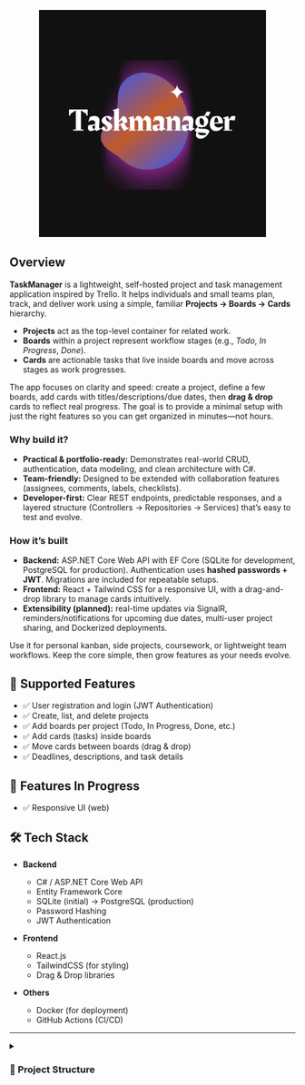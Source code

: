 <p align="center">
  <img src="https://github.com/OlguD/TaskManager/blob/main/assets/taskmanagerlogo.png" alt="TaskManager Logo" width="400"/>
</p>

## Overview

**TaskManager** is a lightweight, self-hosted project and task management application inspired by Trello. It helps individuals and small teams plan, track, and deliver work using a simple, familiar **Projects → Boards → Cards** hierarchy.

- **Projects** act as the top-level container for related work.
- **Boards** within a project represent workflow stages (e.g., *Todo*, *In Progress*, *Done*).
- **Cards** are actionable tasks that live inside boards and move across stages as work progresses.

The app focuses on clarity and speed: create a project, define a few boards, add cards with titles/descriptions/due dates, then **drag & drop** cards to reflect real progress. The goal is to provide a minimal setup with just the right features so you can get organized in minutes—not hours.

### Why build it?
- **Practical & portfolio-ready:** Demonstrates real-world CRUD, authentication, data modeling, and clean architecture with C#.
- **Team-friendly:** Designed to be extended with collaboration features (assignees, comments, labels, checklists).
- **Developer-first:** Clear REST endpoints, predictable responses, and a layered structure (Controllers → Repositories → Services) that’s easy to test and evolve.

### How it’s built
- **Backend:** ASP.NET Core Web API with EF Core (SQLite for development, PostgreSQL for production). Authentication uses **hashed passwords + JWT**. Migrations are included for repeatable setups.
- **Frontend:** React + Tailwind CSS for a responsive UI, with a drag-and-drop library to manage cards intuitively.
- **Extensibility (planned):** real-time updates via SignalR, reminders/notifications for upcoming due dates, multi-user project sharing, and Dockerized deployments.

Use it for personal kanban, side projects, coursework, or lightweight team workflows. Keep the core simple, then grow features as your needs evolve.
 

## 🚀 Supported Features

- ✅ User registration and login (JWT Authentication)
- ✅ Create, list, and delete projects
- ✅ Add boards per project (Todo, In Progress, Done, etc.)
- ✅ Add cards (tasks) inside boards
- ✅ Move cards between boards (drag & drop)
- ✅ Deadlines, descriptions, and task details

## 🚀 Features In Progress
- ✅ Responsive UI (web) 


## 🛠️ Tech Stack

- **Backend**
  - C# / ASP.NET Core Web API
  - Entity Framework Core
  - SQLite (initial) → PostgreSQL (production)
  - Password Hashing
  - JWT Authentication

- **Frontend**
  - React.js
  - TailwindCSS (for styling)
  - Drag & Drop libraries

- **Others**
  - Docker (for deployment)
  - GitHub Actions (CI/CD)

---

<details>
  <summary><h3>📂 Project Structure<h3/></summary>

```text
├── .idea/
│   └── .idea.TaskManagerBackend/
│       └── .idea/
│           ├── .gitignore
│           ├── dataSources.xml
│           └── indexLayout.xml
├── TaskManagerBackend.sln
└── TaskManagerBackend/
    ├── .gitignore
    ├── Controllers/
    │   ├── AuthController.cs
    │   ├── BoardController.cs
    │   ├── CardController.cs
    │   └── ProjectController.cs
    ├── Data/
    │   └── AppDbContext.cs
    ├── Exceptions/
    │   ├── UserNotFoundException.cs
    │   └── ValidationException.cs
    ├── Helpers/
    │   └── JwtHelper.cs
    ├── Migrations/
    │   ├── 20250905002914_InitialCreate.Designer.cs
    │   ├── 20250905002914_InitialCreate.cs
    │   └── AppDbContextModelSnapshot.cs
    ├── Models/
    │   ├── Board.cs
    │   ├── BoardCreateRequest.cs
    │   ├── Card.cs
    │   ├── LoginRequestModel.cs
    │   ├── Project.cs
    │   ├── RegisterRequestModel.cs
    │   └── User.cs
    ├── Program.cs
    ├── Properties/
    │   └── launchSettings.json
    ├── Repositories/
    │   ├── BoardRepository.cs
    │   ├── CardRepository.cs
    │   ├── IBoardRepository.cs
    │   ├── ICardRepository.cs
    │   ├── IProjectRepository.cs
    │   ├── IUserRepository.cs
    │   ├── ProjectRepository.cs
    │   └── UserRepository.cs
    ├── Services/
    │   ├── BoardService.cs
    │   ├── CardService.cs
    │   ├── ProjectService.cs
    │   └── UserService.cs
    ├── TaskManagerBackend.csproj
    ├── TaskManagerBackend.http
    ├── Utils/
    │   └── PasswordHash.cs
    ├── appsettings.Development.json
    ├── appsettings.json
    └── taskmanager.db
<details>```

## 📌 Roadmap
### Phase 1 – Backend
- [x] User authentication (JWT)
- [x] Entity models (User, Project, Board, Card)
- [x] CRUD endpoints
- [ ] Unit tests

### Phase 2 – Frontend
- [ ] Login/Register screens
- [ ] Project listing & creation
- [ ] Board & card screens
- [ ] Drag & Drop support

### Phase 3 – Advanced Features
- [ ] Deadline reminder notifications
- [ ] Project sharing (multi-user support)
- [ ] Docker deployment  
